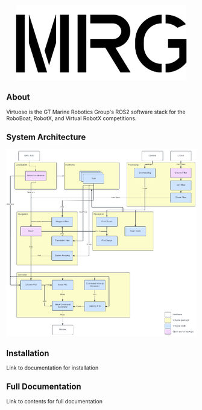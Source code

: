 <p align="center">
<img src="/documentation/images/mrg_logo.png" height="200px" />
</p>

## About
Virtuoso is the GT Marine Robotics Group's ROS2 software stack for the RoboBoat, RobotX, and Virtual RobotX competitions.

## System Architecture

![Virtuoso System Architecture](/documentation/images/virtuoso_architecture.png)

## Installation
Link to documentation for installation

## Full Documentation
Link to contents for full documentation
